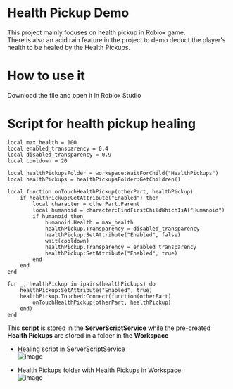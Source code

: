 # Health Pickup Demo
This project mainly focuses on health pickup in Roblox game.<br>
There is also an acid rain feature in the project to demo deduct the player's health to be healed by the Health Pickups.

# How to use it
Download the file and open it in Roblox Studio

# Script for health pickup healing
```
local max_health = 100
local enabled_transparency = 0.4
local disabled_transparency = 0.9
local cooldown = 20

local healthPickupsFolder = workspace:WaitForChild("HealthPickups")
local healthPickups = healthPickupsFolder:GetChildren()

local function onTouchHealthPickup(otherPart, healthPickup)
	if healthPickup:GetAttribute("Enabled") then
		local character = otherPart.Parent
		local humanoid = character:FindFirstChildWhichIsA("Humanoid")
		if humanoid then
			humanoid.Health = max_health
			healthPickup.Transparency = disabled_transparency
			healthPickup:SetAttribute("Enabled", false)
			wait(cooldown)
			healthPickup.Transparency = enabled_transparency
			healthPickup:SetAttribute("Enabled", true)
		end
	end
end

for _, healthPickup in ipairs(healthPickups) do
	healthPickup:SetAttribute("Enabled", true)
	healthPickup.Touched:Connect(function(otherPart)
		onTouchHealthPickup(otherPart, healthPickup)
	end)
end
```
This **script** is stored in the **ServerScriptService** while the pre-created **Health Pickups** are stored in a folder in the **Workspace**

- Healing script in ServerScriptService<br>
![image](https://github.com/user-attachments/assets/14f35dbd-b886-4f56-8640-9de35ed86211)

- Health Pickups folder with Health Pickups in Workspace<br>
![image](https://github.com/user-attachments/assets/75f3a6e6-c3e3-4feb-bb9d-b1c0c786f631)






